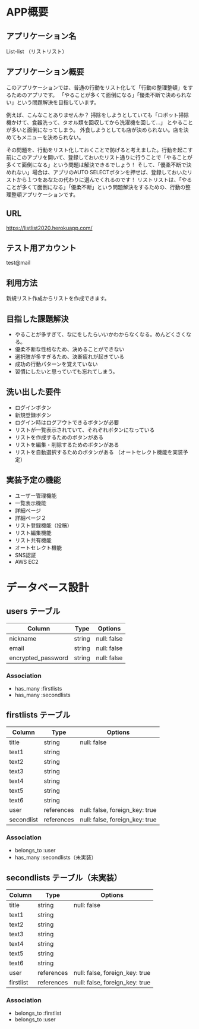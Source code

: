 # APP概要
## アプリケーション名
List-list （リストリスト） 

## アプリケーション概要
このアプリケーションでは、普通の行動をリスト化して「行動の整理整頓」をするためのアプリです。
「やることが多くて面倒になる」「優柔不断で決められない」という問題解決を目指しています。

例えば、こんなことありませんか？
掃除をしようとしていても「ロボット掃除機かけて、食器洗って、タオル類を回収してから洗濯機を回して…」
とやることが多いと面倒になってしまう。
外食しようとしても店が決められない。店を決めてもメニューを決められない。

その問題を、行動をリスト化しておくことで防げると考えました。行動を起こす前にこのアプリを開いて、登録しておいたリスト通りに行うことで「やることが多くて面倒になる」という問題は解決できるでしょう！
そして、「優柔不断で決めれない」場合は、アプリのAUTO SELECTボタンを押せば、登録しておいたリストから１つをあなたの代わりに選んでくれるのです！
リストリストは、「やることが多くて面倒になる」「優柔不断」という問題解決をするための、行動の整理整頓アプリケーションです。

## URL
https://listlist2020.herokuapp.com/

## テスト用アカウント
test@mail

## 利用方法
新規リスト作成からリストを作成できます。

## 目指した課題解決
* やることが多すぎて、なにをしたらいいかわからなくなる。めんどくさくなる。
* 優柔不断な性格なため、決めることができない
* 選択肢が多すぎるため、決断疲れが起きている
* 成功の行動パターンを覚えていない
* 習慣にしたいと思っていても忘れてしまう。

## 洗い出した要件
* ログインボタン
* 新規登録ボタン
* ログイン時はログアウトできるボタンが必要
* リストが一覧表示されていて、それぞれボタンになっている
* リストを作成するためのボタンがある
* リストを編集・削除するためのボタンがある
* リストを自動選択するためのボタンがある
（オートセレクト機能を実装予定）


## 実装予定の機能
- ユーザー管理機能
- 一覧表示機能
- 詳細ページ
- 詳細ページ２
- リスト登録機能（投稿）
- リスト編集機能
- リスト共有機能
- オートセレクト機能
- SNS認証
- AWS EC2

# データベース設計

## users テーブル
| Column | Type | Options |
| -- | -- | -- |
| nickname | string | null: false |
| email | string | null: false |
| encrypted_password | string | null: false |


### Association
- has_many :firstlists
- has_many :secondlists

## firstlists テーブル

| Column | Type | Options |
| --| -- | -- |
| title | string | null: false |
| text1 | string | |
| text2 | string | |
| text3 | string | |
| text4 | string | |
| text5 | string | |
| text6 | string | |
| user | references | null: false, foreign_key: true |
| secondlist | references | null: false, foreign_key: true |

### Association
- belongs_to :user
- has_many :secondlists（未実装）

## secondlists テーブル（未実装）

| Column | Type | Options |
| --------------------- | ----------- | ------------------------------- |
| title | string | null: false |
| text1 | string | |
| text2 | string | |
| text3 | string | |
| text4 | string | |
| text5 | string | |
| text6 | string | |
| user | references | null: false, foreign_key: true |
| firstlist | references | null: false, foreign_key: true |

### Association
- belongs_to :firstlist
- belongs_to :user
